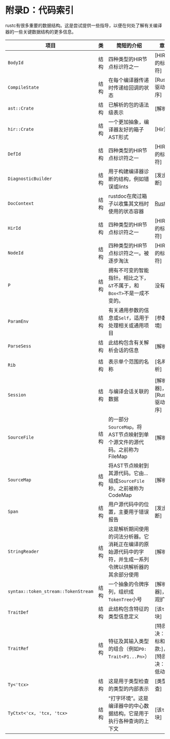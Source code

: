 # 附录D：代码索引

rustc有很多重要的数据结构。这是尝试提供一些指导，以便在何处了解有关编译器的一些关键数据结构的更多信息。

| 项目 | 类 | 简短的介绍 | 章节 | 宣言 |
| --- | --- | ----- | --- | --- |
| `BodyId` | 结构 | 四种类型的HIR节点标识符之一 | [HIR中的标识符] | [SRC / librustc / HIR / mod.rs](https://doc.rust-lang.org/nightly/nightly-rustc/rustc/hir/struct.BodyId.html) |
| `CompileState` | 结构 | 在每个编译器传递时传递给回调的状态 | [Rustc驱动程序] | [SRC / librustc_driver / driver.rs](https://doc.rust-lang.org/nightly/nightly-rustc/rustc_driver/driver/struct.CompileState.html) |
| `ast::Crate` | 结构 | 已解析的包的语法级表示 | [解析器] | [SRC / librustc / HIR / mod.rs](https://doc.rust-lang.org/nightly/nightly-rustc/syntax/ast/struct.Crate.html) |
| `hir::Crate` | 结构 | 一个更加抽象，编译器友好的箱子AST形式 | [Hir] | [SRC / librustc / HIR / mod.rs](https://doc.rust-lang.org/nightly/nightly-rustc/rustc/hir/struct.Crate.html) |
| `DefId` | 结构 | 四种类型的HIR节点标识符之一 | [HIR中的标识符] | [SRC / librustc / HIR / def_id.rs](https://doc.rust-lang.org/nightly/nightly-rustc/rustc/hir/def_id/struct.DefId.html) |
| `DiagnosticBuilder` | 结构 | 用于构建编译器诊断的结构，例如错误或lints | [发出诊断] | [SRC / librustc_errors / diagnostic_builder.rs](https://doc.rust-lang.org/nightly/nightly-rustc/rustc_errors/struct.DiagnosticBuilder.html) |
| `DocContext` | 结构 | rustdoc在爬过箱子以收集其文档时使用的状态容器 | [Rustdoc] | [SRC / librustdoc / core.rs](https://github.com/rust-lang/rust/blob/master/src/librustdoc/core.rs) |
| `HirId` | 结构 | 四种类型的HIR节点标识符之一 | [HIR中的标识符] | [SRC / librustc / HIR / mod.rs](https://doc.rust-lang.org/nightly/nightly-rustc/rustc/hir/struct.HirId.html) |
| `NodeId` | 结构 | 四种类型的HIR节点标识符之一。被逐步淘汰 | [HIR中的标识符] | [SRC / libsyntax / ast.rs](https://doc.rust-lang.org/nightly/nightly-rustc/syntax/ast/struct.NodeId.html) |
| `P` | 结构 | 拥有不可变的智能指针。相比之下，`&T`不属于，和`Box<T>`不是一成不变的。 | 没有 | [SRC /语法/ ptr.rs](https://doc.rust-lang.org/nightly/nightly-rustc/syntax/ptr/struct.P.html) |
| `ParamEnv` | 结构 | 有关通用参数的信息或`Self`，适用于处理相关或通用项目 | [参数环境] | [SRC / librustc / TY / mod.rs](https://doc.rust-lang.org/nightly/nightly-rustc/rustc/ty/struct.ParamEnv.html) |
| `ParseSess` | 结构 | 此结构包含有关解析会话的信息 | [解析器] | [SRC / libsyntax /解析/ mod.rs](https://doc.rust-lang.org/nightly/nightly-rustc/syntax/parse/struct.ParseSess.html) |
| `Rib` | 结构 | 表示单个范围的名称 | [名称解析] | [SRC / librustc_resolve / lib.rs](https://doc.rust-lang.org/nightly/nightly-rustc/rustc_resolve/struct.Rib.html) |
| `Session` | 结构 | 与编译会话关联的数据 | [解析器]，[Rustc驱动程序] | [SRC / librustc /会话/ mod.html](https://doc.rust-lang.org/nightly/nightly-rustc/rustc/session/struct.Session.html) |
| `SourceFile` | 结构 | 的一部分`SourceMap`。将AST节点映射到单个源文件的源代码。之前称为FileMap | [解析器] | [SRC / libsyntax_pos / lib.rs](https://doc.rust-lang.org/nightly/nightly-rustc/syntax/source_map/struct.SourceFile.html) |
| `SourceMap` | 结构 | 将AST节点映射到其源代码。它由...组成`SourceFile`秒。之前被称为CodeMap | [解析器] | [SRC / libsyntax / source_map.rs](https://doc.rust-lang.org/nightly/nightly-rustc/syntax/source_map/struct.SourceMap.html) |
| `Span` | 结构 | 用户源代码中的位置，主要用于错误报告 | [发出诊断] | [SRC / libsyntax_pos / span_encoding.rs](https://doc.rust-lang.org/nightly/nightly-rustc/syntax_pos/struct.Span.html) |
| `StringReader` | 结构 | 这是解析期间使用的词法分析器。它消耗正在编译的原始源代码中的字符，并生成一系列令牌以供解析器的其余部分使用 | [解析器] | [SRC / libsyntax /解析/词法/ mod.rs](https://doc.rust-lang.org/nightly/nightly-rustc/syntax/parse/lexer/struct.StringReader.html) |
| `syntax::token_stream::TokenStream` | 结构 | 一个抽象的令牌序列，组织成`TokenTree`小号 | [解析器]，[宏观扩张] | [SRC / libsyntax / tokenstream.rs](https://doc.rust-lang.org/nightly/nightly-rustc/syntax/tokenstream/struct.TokenStream.html) |
| `TraitDef` | 结构 | 此结构包含特征的类型信息定义 | [该`ty`模块] | [SRC / librustc / TY / trait_def.rs](https://doc.rust-lang.org/nightly/nightly-rustc/rustc/ty/trait_def/struct.TraitDef.html) |
| `TraitRef` | 结构 | 特征及其输入类型的组合（例如`P0: Trait<P1...Pn>`） | [特质解决：目标和条款:]，[特质解决：降低动作:] | [SRC / librustc / TY / sty.rs](https://doc.rust-lang.org/nightly/nightly-rustc/rustc/ty/struct.TraitRef.html) |
| `Ty<'tcx>` | 结构 | 这是用于类型检查的类型的内部表示 | [类型检查] | [SRC / librustc / TY / mod.rs](https://doc.rust-lang.org/nightly/nightly-rustc/rustc/ty/type.Ty.html) |
| `TyCtxt<'cx, 'tcx, 'tcx>` | 结构 | “打字环境”。这是编译器中的中心数据结构。它是用于执行各种查询的上下文 | [该`ty`模块] | [SRC / librustc / TY / context.rs](https://doc.rust-lang.org/nightly/nightly-rustc/rustc/ty/struct.TyCtxt.html) |

[the hir]: ../hir.html

[identifiers in the hir]: ../hir.html#hir-id

[the parser]: ../the-parser.html

[the rustc driver]: ../rustc-driver.html

[type checking]: ../type-checking.html

[the `ty` modules]: ../ty.html

[rustdoc]: ../rustdoc.html

[emitting diagnostics]: ../diag.html

[macro expansion]: ../macro-expansion.html

[name resolution]: ../name-resolution.html

[parameter environment]: ../param_env.html

[trait solving: goals and clauses]: ../traits/goals-and-clauses.html#domain-goals

[trait solving: lowering impls]: ../traits/lowering-rules.html#lowering-impls
